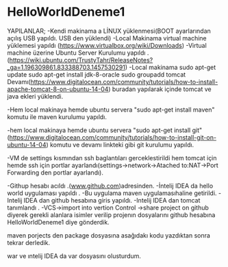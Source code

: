 # HelloWorldDeneme1
YAPILANLAR;
  -Kendi makinama a LİNUX yüklenmesi(BOOT ayarlarından açılış USB yapıldı. USB den yüklendi)
  -Local Makinama virtual machine yüklemesi yapıldı (https://www.virtualbox.org/wiki/Downloads)
  -Virtual machine üzerine Ubuntu Server Kurulumu yapıldı .(https://wiki.ubuntu.com/TrustyTahr/ReleaseNotes?_ga=1.196309861.833388703.1457530291)
  -Local makinama 
     sudo apt-get update
     sudo apt-get install jdk-8-oracle
     sudo groupadd tomcat
     Devamı(https://www.digitalocean.com/community/tutorials/how-to-install-apache-tomcat-8-on-ubuntu-14-04)
     buradan yapılarak içinde tomcat ve java ekleri yüklendi.
     
  -Hem local makinaya hemde ubuntu servera 
    "sudo apt-get install maven"
    komutu ile maven kurulumu yapıldı.
    
  -hem local makinaya hemde ubuntu servera
   "sudo apt-get install git"(https://www.digitalocean.com/community/tutorials/how-to-install-git-on-ubuntu-14-04)
   komutu ve devamı linkteki gibi git kurulumu yapıldı.
   
   -VM de settings kısmından ssh baglantıları gerceklestirildi hem tomcat için hemde ssh için portlar ayarlandı(settings->network->Atached to:NAT->Port Forwarding den portlar ayarlandı).
   
   -Githup hesabı acıldı .(www.github.com)adresinden.
   -İntelij IDEA da hello world uygulaması yapıldı .
   -Bu uygulama maven uygulamasıhaline getirildi.
   -Intelij IDEA dan github hesabına giris yapıldı.
   -Intelij IDEA dan tomcat tanımlandı .
   -VCS->import into vertion Control ->share project on github diyerek gerekli alanlara isimler verilip projenın dosyalarını github hesabına HelloWorldDeneme1 diye gönderdik.
   
   maven porjects den package dosyasına asağıdakı kodu yazdıktan sonra tekrar derledik.
   
 <packaging>war</packaging>
  ve ıntelij IDEA da var dosyasını olusturdum.
